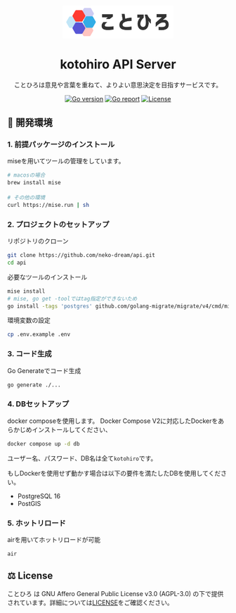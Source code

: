 <div align="center">

<img src="docs/public/assets/icon.png" width="50%" center alt="kotohiro APIのロゴ" />

# kotohiro API Server

ことひろは意見や言葉を重ねて、よりよい意思決定を目指すサービスです。

[![Go version][go_version_img]][go_dev_url]
[![Go report][go_report_img]][go_report_url]
[![License][repo_license_img]][repo_license_url]

</div>

## 🚀 開発環境

### 1. 前提パッケージのインストール

miseを用いてツールの管理をしています。

```sh
# macosの場合
brew install mise

# その他の環境
curl https://mise.run | sh
```

### 2. プロジェクトのセットアップ

リポジトリのクローン

```sh
git clone https://github.com/neko-dream/api.git
cd api
```

必要なツールのインストール

```sh
mise install
# mise, go get -toolではtag指定ができないため
go install -tags 'postgres' github.com/golang-migrate/migrate/v4/cmd/migrate@latest
```

環境変数の設定

```sh
cp .env.example .env
```

### 3. コード生成

Go Generateでコード生成

```sh
go generate ./...
```

### 4. DBセットアップ

docker composeを使用します。
Docker Compose V2に対応したDockerをあらかじめインストールしてください、

```sh
docker compose up -d db
```

ユーザー名、パスワード、DB名は全て`kotohiro`です。

もしDockerを使用せず動かす場合は以下の要件を満たしたDBを使用してください。

- PostgreSQL 16
- PostGIS

### 5. ホットリロード

airを用いてホットリロードが可能

```sh
air
```

## ⚖️ License

ことひろ は GNU Affero General Public License v3.0 (AGPL-3.0) の下で提供されています。詳細については[LICENSE](LICENSE)をご確認ください。


<!-- Go links -->

[go_report_url]: https://goreportcard.com/report/github.com/neko-dream/api
[go_report_img]: https://img.shields.io/badge/Go_report-A+-success?style=for-the-badge&logo=none
[go_dev_url]: https://pkg.go.dev/github.com/neko-dream/api
[go_version_img]: https://img.shields.io/badge/Go-1.24+-00ADD8?style=for-the-badge&logo=go

<!-- Repository links -->

[repo_license_url]: https://github.com/neko-dream/api/blob/main/LICENSE
[repo_license_img]: https://img.shields.io/badge/license-AGPL--v3-red?style=for-the-badge&logo=none

